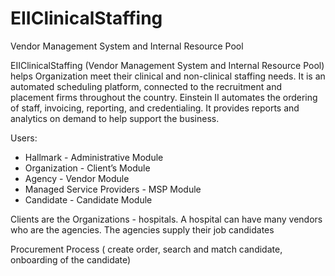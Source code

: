 # EIIClinicalStaffing
Vendor Management System and Internal Resource Pool

EIIClinicalStaffing (Vendor Management System and Internal Resource Pool) helps 
Organization meet their clinical and non-clinical staffing needs. 
It is an automated scheduling platform, connected to the recruitment 
and placement firms throughout the country. Einstein II automates the ordering of staff,
 invoicing, reporting, and credentialing. It provides reports and analytics on demand 
to help support the business.  

Users: 
- Hallmark - Administrative Module
- Organization - Client’s Module
- Agency - Vendor Module 
- Managed Service Providers - MSP Module
- Candidate - Candidate Module  

 Clients are the Organizations - hospitals. A hospital can have many vendors who are the agencies. The agencies supply their job candidates

Procurement Process ( create order, search and match candidate, onboarding of the candidate)

